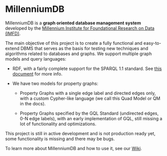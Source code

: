 # MillenniumDB

MillenniumDB is a **graph oriented database management system** developed by the [Millennium Institute for Foundational Research on Data (IMFD)](https://imfd.cl/).

The main objective of this project is to create a fully functional and easy-to-extend DBMS that serves as the basis for testing new techniques and algorithms related to databases and graphs. We support multiple graph models and query languages:

- RDF, with a fairly complete support for the SPARQL 1.1 standard. See [this document](https://github.com/MillenniumDB/MillenniumDB/wiki/SPARQL-Implementation-Status) for more info.
- We have two models for property graphs:

  - Property Graphs with a single edge label and directed edges only, with a custom Cypher-like language (we call this Quad Model or QM in the docs).

  - Property Graphs specified by the GQL Standard (undirected edges, 0-N edge labels), with an early implementation of GQL, still missing a lot of functionality and optimizations.

This project is still in active development and is not production ready yet, some functionality is missing and there may be bugs.

To learn more about MillenniumDB and how to use it, see our [Wiki](https://github.com/MillenniumDB/MillenniumDB/wiki).
